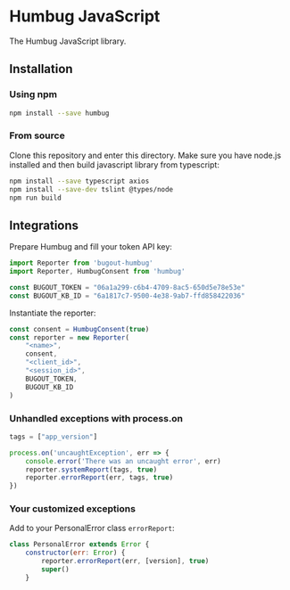 # Humbug JavaScript

The Humbug JavaScript library.

## Installation

### Using npm

```bash
npm install --save humbug
```

### From source

Clone this repository and enter this directory. Make sure you have node.js installed and then build javascript library from typescript:
```bash
npm install --save typescript axios
npm install --save-dev tslint @types/node
npm run build
```

## Integrations

Prepare Humbug and fill your token API key:
```javascript
import Reporter from 'bugout-humbug'
import Reporter, HumbugConsent from 'humbug'

const BUGOUT_TOKEN = "06a1a299-c6b4-4709-8ac5-650d5e78e53e"
const BUGOUT_KB_ID = "6a1817c7-9500-4e38-9ab7-ffd858422036"
```

Instantiate the reporter:
```javascript
const consent = HumbugConsent(true)
const reporter = new Reporter(
    "<name>", 
    consent, 
    "<client_id>", 
    "<session_id>", 
    BUGOUT_TOKEN, 
    BUGOUT_KB_ID
)
```

### Unhandled exceptions with process.on

```javascript
tags = ["app_version"]

process.on('uncaughtException', err => {
    console.error('There was an uncaught error', err)
    reporter.systemReport(tags, true)
    reporter.errorReport(err, tags, true)
})
```

### Your customized exceptions

Add to your PersonalError class `errorReport`:
```javascript
class PersonalError extends Error {
    constructor(err: Error) {
        reporter.errorReport(err, [version], true)
        super()
    }
```
